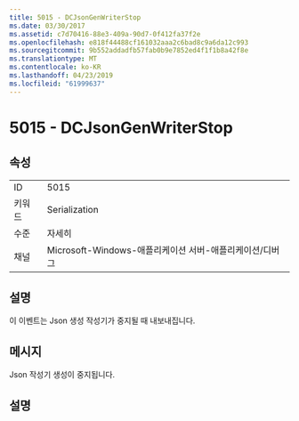```yaml
---
title: 5015 - DCJsonGenWriterStop
ms.date: 03/30/2017
ms.assetid: c7d70416-88e3-409a-90d7-0f412fa37f2e
ms.openlocfilehash: e818f44488cf161032aaa2c6bad8c9a6da12c993
ms.sourcegitcommit: 9b552addadfb57fab0b9e7852ed4f1f1b8a42f8e
ms.translationtype: MT
ms.contentlocale: ko-KR
ms.lasthandoff: 04/23/2019
ms.locfileid: "61999637"
---
```

# <a name="5015---dcjsongenwriterstop"></a>5015 - DCJsonGenWriterStop
## <a name="properties"></a>속성  
  
|||  
|-|-|  
|ID|5015|  
|키워드|Serialization|  
|수준|자세히|  
|채널|Microsoft-Windows-애플리케이션 서버-애플리케이션/디버그|  
  
## <a name="description"></a>설명  
 이 이벤트는 Json 생성 작성기가 중지될 때 내보내집니다.  
  
## <a name="message"></a>메시지  
 Json 작성기 생성이 중지됩니다.  
  
## <a name="details"></a>설명
